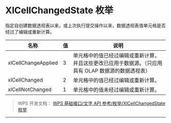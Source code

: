 # XlCellChangedState 枚举

指定自创建数据透视表以来，或上次执行提交操作以来，数据透视表值单元格是否经过了编辑或重新计算。

| 名称                | 值  | 说明                                                                                                 |
|---------------------|-----|------------------------------------------------------------------------------------------------------|
| xlCellChangeApplied | 3   | 单元格中的值已经过编辑或重新计算，并且这些更改已应用于数据源。（只应用具有 OLAP 数据源的数据透视表） |
| xlCellChanged       | 2   | 单元格中的值已经过编辑或重新计算。                                                                   |
| xlCellNotChanged    | 1   | 单元格中的值未经过编辑或重新计算。                                                                   |

> WPS 开发文档： [WPS 基础接口/文字 API 参考/枚举/XlCellChangedState 枚举](https://qn.cache.wpscdn.cn/encs/doc/office_v19/topics/WPS%20%E5%9F%BA%E7%A1%80%E6%8E%A5%E5%8F%A3/%E6%96%87%E5%AD%97%20API%20%E5%8F%82%E8%80%83/%E6%9E%9A%E4%B8%BE/XlCellChangedState%20%E6%9E%9A%E4%B8%BE.html)

------------------------------------------------------------------------
